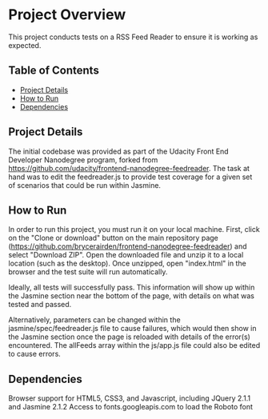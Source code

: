 # Project Overview

This project conducts tests on a RSS Feed Reader to ensure it is working as expected.

## Table of Contents

* [Project Details](#project-details)
* [How to Run](#how-to-run)
* [Dependencies](#dependencies)

## Project Details

The initial codebase was provided as part of the Udacity Front End Developer Nanodegree program, forked from https://github.com/udacity/frontend-nanodegree-feedreader. The task at hand was to edit the feedreader.js to provide test coverage for a given set of scenarios that could be run within Jasmine.

## How to Run

In order to run this project, you must run it on your local machine. First, click on the "Clone or download" button on the main repository page (https://github.com/brycerairden/frontend-nanodegree-feedreader) and select "Download ZIP". Open the downloaded file and unzip it to a local location (such as the desktop). Once unzipped, open "index.html" in the browser and the test suite will run automatically.

Ideally, all tests will successfully pass. This information will show up within the Jasmine section near the bottom of the page, with details on what was tested and passed.

Alternatively, parameters can be changed within the jasmine/spec/feedreader.js file to cause failures, which would then show in the Jasmine section once the page is reloaded with details of the error(s) encountered. The allFeeds array within the js/app.js file could also be edited to cause errors.

## Dependencies

Browser support for HTML5, CSS3, and Javascript, including JQuery 2.1.1 and Jasmine 2.1.2
Access to fonts.googleapis.com to load the Roboto font

